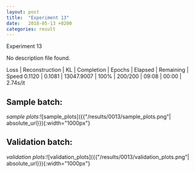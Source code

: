 ```yaml
---
layout: post
title:  "Experiment 13"
date:   2018-05-13 +0200
categories: result
---
```

Experiment 13

No description file found.

Loss | Reconstruction | KL | Completion | Epochs | Elapsed | Remaining | Speed
0.1120 | 0.1081 | 13047.9007 | 100% | 200/200 | 09:08 | 00:00 | 2.74s/it



## **Sample batch**:
_sample plots_:![sample_plots]({{"/results/0013/sample_plots.png"| absolute_url}}){:width="1000px"}


## **Validation batch**:
_validation plots_:![validation_plots]({{"/results/0013/validation_plots.png"| absolute_url}}){:width="1000px"}

